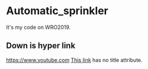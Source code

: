 # Automatic_sprinkler
It's my code on WRO2019.

## Down is hyper link

<https://www.youtube.com>
[This link](http://example.net/) has no title attribute.
